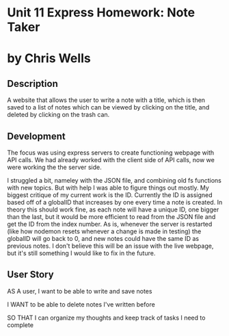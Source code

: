 # Unit 11 Express Homework: Note Taker 
# by Chris Wells

## Description
A website that allows the user to write a note with a title, 
which is then saved to a list of notes which can be viewed by clicking on the title,
and deleted by clicking on the trash can.


## Development
The focus was using express servers to create functioning webpage with API calls. 
We had already worked with the client side of API calls, now we were working the the server side.

I struggled a bit, nameley with the JSON file, and combining old fs functions with new topics.
But with help I was able to figure things out mostly. My biggest critique of my current work is the ID.
Currently the ID is assigned based off of a globalID that increases by one every time a note is created. 
In theory this should work fine, as each note will have a unique ID, one bigger than the last, 
but it would be more efficient to read from the JSON file and get the ID from the index number.
As is, whenever the server is restarted (like how nodemon resets whenever a change is made in testing)
the globalID will go back to 0, and new notes could have the same ID as previous notes. 
I don't believe this will be an issue with the live webpage, 
but it's still something I would like to fix in the future.




## User Story

AS A user, I want to be able to write and save notes

I WANT to be able to delete notes I've written before

SO THAT I can organize my thoughts and keep track of tasks I need to complete


